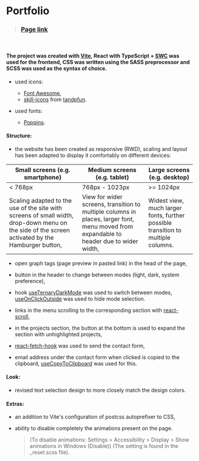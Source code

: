 # Portfolio

> ### [Page link](https://mndev.eu)

&nbsp;

#### The project was created with [Vite](https://vitejs.dev/), React with TypeScript + [SWC](https://github.com/vitejs/vite-plugin-react-swc) was used for the frontend, CSS was written using the SASS preprocessor and SCSS was used as the syntax of choice.

- used icons:

  - [Font Awesome](https://fontawesome.com/),
  - [skill-icons](https://github.com/tandpfun/skill-icons) from [tandpfun](https://github.com/tandpfun).

- used fonts:

  - [Poppins](https://fonts.google.com/specimen/Poppins).

#### Structure:

- the website has been created as responsive (RWD), scaling and layout has been adapted to display it comfortably on different devices:

| Small screens (e.g. smartphone)                                                                                                                 | Medium screens (e.g. tablet)                                                                                                            | Large screens (e.g. desktop)                                                     |
| ----------------------------------------------------------------------------------------------------------------------------------------------- | --------------------------------------------------------------------------------------------------------------------------------------- | -------------------------------------------------------------------------------- |
| < 768px                                                                                                                                         | 768px - 1023px                                                                                                                          | >= 1024px                                                                        |
| Scaling adapted to the use of the site with screens of small width, drop-down menu on the side of the screen activated by the Hamburger button, | View for wider screens, transition to multiple columns in places, larger font, menu moved from expandable to header due to wider width, | Widest view, much larger fonts, further possible transition to multiple columns. |

- open graph tags (page preview in pasted link) in the head of the page,

- button in the header to change between modes (light, dark, system preference),

- hook [useTernaryDarkMode](https://usehooks-ts.com/react-hook/use-ternary-dark-mode) was used to switch between modes, [useOnClickOutside](https://usehooks-ts.com/react-hook/use-on-click-outside) was used to hide mode selection.

- links in the menu scrolling to the corresponding section with [react-scroll](https://www.npmjs.com/package/react-scroll),

- in the projects section, the button at the bottom is used to expand the section with unhighlighted projects,

- [react-fetch-hook](https://www.npmjs.com/package/react-fetch-hook) was used to send the contact form,

- email address under the contact form when clicked is copied to the clipboard, [useCopyToClipboard](https://usehooks-ts.com/react-hook/use-copy-to-clipboard) was used for this.

#### Look:

- revised text selection design to more closely match the design colors.

#### Extras:

- an addition to Vite's configuration of postcss autoprefixer to CSS,

- ability to disable completely the animations present on the page.

  > (To disable animations: Settings > Accessibility > Display > Show animations in Windows (Disable)) (The setting is found in the \_reset.scss file).
